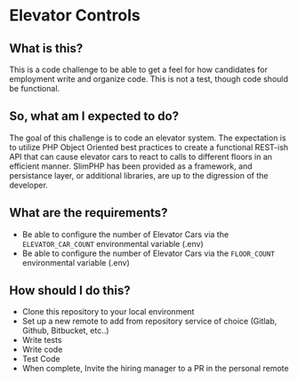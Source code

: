 # Elevator Controls

## What is this?
This is a code challenge to be able to get a feel for how candidates for employment write and organize code. This is not a test, though code should be functional.

## So, what am I expected to do?

The goal of this challenge is to code an elevator system. The expectation is to utilize PHP Object Oriented best practices to create a functional REST-ish API that can cause elevator cars to react to calls to different floors in an efficient manner. SlimPHP has been provided as a framework, and persistance layer, or additional libraries, are up to the digression of the developer.

## What are the requirements?

 - Be able to configure the number of Elevator Cars via the `ELEVATOR_CAR_COUNT` environmental variable (.env)
 - Be able to configure the number of Elevator Cars via the `FLOOR_COUNT` environmental variable (.env)

## How should I do this?

- Clone this repository to your local environment
- Set up a new remote to add from repository service of choice (Gitlab, Github, Bitbucket, etc..)
- Write tests
- Write code
- Test Code
- When complete, Invite the hiring manager to a PR in the personal remote 